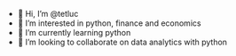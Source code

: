 - 👋 Hi, I’m @tetluc
- 👀 I’m interested in python, finance and economics
- 🌱 I’m currently learning python
- 💞️ I’m looking to collaborate on data analytics with python

